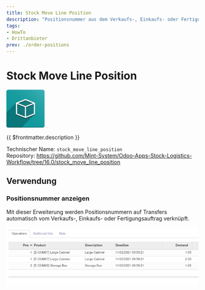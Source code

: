 ```yaml
---
title: Stock Move Line Position
description: "Positionsnummer aus dem Verkaufs-, Einkaufs- oder Fertigungsauftrag anzeigen."
tags:
- HowTo
- Drittanbieter
prev: ./order-positions
---
```

# Stock Move Line Position
![icon_oms_box](attachments/icon_oms_box.png)

{{ $frontmatter.description }}

Technischer Name: `stock_move_line_position`\
Repository: <https://github.com/Mint-System/Odoo-Apps-Stock-Logistics-Workflow/tree/16.0/stock_move_line_position>

## Verwendung

### Positionsnummer anzeigen

Mit dieser Erweiterung werden Positionsnummern auf Transfers automatisch vom Verkaufs-, Einkaufs- oder Fertigungsauftrag verknüpft.

![](attachments/Stock%20Move%20Line%20Position.png)